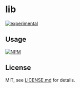 # lib

[![experimental](http://badges.github.io/stability-badges/dist/experimental.svg)](http://github.com/badges/stability-badges)



## Usage

[![NPM](https://nodei.co/npm/lib.png)](https://nodei.co/npm/lib/)

## License

MIT, see [LICENSE.md](http://github.com/mattdesl/lib/blob/master/LICENSE.md) for details.
